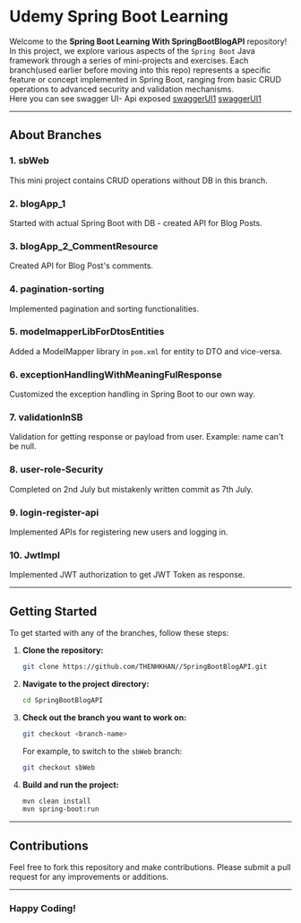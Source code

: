# Udemy Spring Boot Learning
Welcome to the **Spring Boot Learning With SpringBootBlogAPI** repository! In this project, we explore various aspects of the `Spring Boot` Java framework through a series of mini-projects and exercises. Each branch(used earlier before moving into this repo) represents a specific feature or concept implemented in Spring Boot, ranging from basic CRUD operations to advanced security and validation mechanisms. <br>
Here you can see swagger UI- Api exposed
[swaggerUI1](https://github.com/THENHKHAN/SpringBootBlogAPI/tree/main/springboot-blog-restapi/Imp_SS_EndPointsCLient/17.1_SwaggerUI_exposes_.png) 
[swaggerUI1](https://github.com/THENHKHAN/SpringBootBlogAPI/blob/main/springboot-blog-restapi/Imp_SS_EndPointsCLient/17.2_SwaggerUI_exposes_.png)

---

## About Branches

### 1. **sbWeb**
This mini project contains CRUD operations without DB in this branch.

### 2. **blogApp_1**
Started with actual Spring Boot with DB - created API for Blog Posts.

### 3. **blogApp_2_CommentResource**
Created API for Blog Post's comments.

### 4. **pagination-sorting**
Implemented pagination and sorting functionalities.

### 5. **modelmapperLibForDtosEntities**
Added a ModelMapper library in `pom.xml` for entity to DTO and vice-versa.

### 6. **exceptionHandlingWithMeaningFulResponse**
Customized the exception handling in Spring Boot to our own way.

### 7. **validationInSB**
Validation for getting response or payload from user. Example: name can't be null.

### 8. **user-role-Security**
Completed on 2nd July but mistakenly written commit as 7th July.

### 9. **login-register-api**
Implemented APIs for registering new users and logging in.

### 10. **JwtImpl**
Implemented JWT authorization to get JWT Token as response.

---

## Getting Started

To get started with any of the branches, follow these steps:

1. **Clone the repository:**

    ```sh
    git clone https://github.com/THENHKHAN//SpringBootBlogAPI.git
    ```

2. **Navigate to the project directory:**

    ```sh
    cd SpringBootBlogAPI
    ```

3. **Check out the branch you want to work on:**

    ```sh
    git checkout <branch-name>
    ```

    For example, to switch to the `sbWeb` branch:

    ```sh
    git checkout sbWeb
    ```

4. **Build and run the project:**

    ```sh
    mvn clean install
    mvn spring-boot:run
    ```

---

## Contributions

Feel free to fork this repository and make contributions. Please submit a pull request for any improvements or additions.

---

### Happy Coding!
